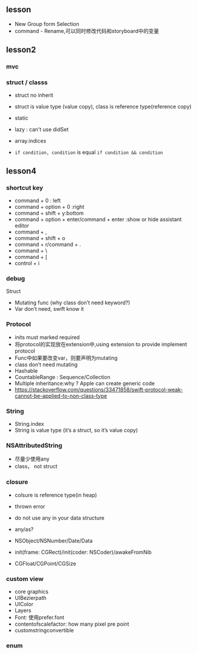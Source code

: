 ## lesson
* New Group form Selection
* command - Rename,可以同时修改代码和storyboard中的变量

## lesson2
### mvc

### struct / classs
* struct no inherit
* struct is value type (value copy), class is reference type(reference copy)

* static
* lazy : can't use didSet 
* array.indices
* `if condition, condition` is equal `if condition && condition`


## lesson4
### shortcut key
* command + 0 : left
* command + option + 0 :right
* command + shift + y:bottom
* command + option + enter/command + enter :show or hide assistant editor
* command + ,
* command + shift + o
* command + r/command + .
* command + \
* command + [ 
* control + i

### debug

Struct
* Mutating func (why class don’t  need keyword?)
* Var don’t need, swift know it


### Protocol
* inits must marked required
* 将protocol的实现放在extension中,using extension to provide implement protocol
* Func中如果要改变var，则要声明为mutating
* class don’t need mutating
* Hashable
* CountableRange : Sequence/Collection
* Multiple inheritance:why ? Apple can create generic code
* https://stackoverflow.com/questions/33471858/swift-protocol-weak-cannot-be-applied-to-non-class-type

### String
* String.index
* String is value type (it’s a  struct, so it’s value copy)

### NSAttributedString
* 尽量少使用any
* class， not struct

### closure
* colsure is reference type(in heap)

* thrown error
* do not use any in your data structure
* any/as?
* NSObject/NSNumber/Date/Data
* init(frame: CGRect)/init(coder: NSCoder)/awakeFromNib
* CGFloat/CGPoint/CGSize

### custom view
* core graphics
* UIBezierpath
* UIColor
* Layers
* Font: 使用prefer.font 
* contentofscalefactor: how many pixel pre point
* customstringconvertible 

### enum 




